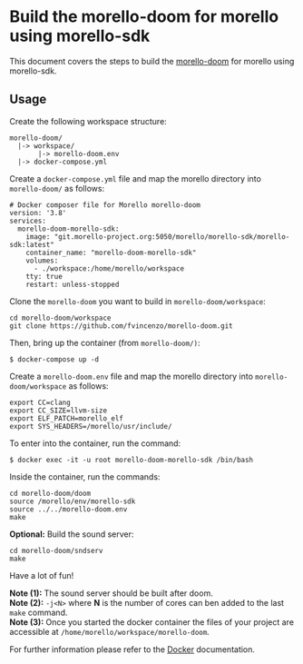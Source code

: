 # Build the morello-doom for morello using morello-sdk

This document covers the steps to build the [morello-doom](https://github.com/fvincenzo/morello-doom) for morello using morello-sdk.

## Usage

Create the following workspace structure:

```
morello-doom/
  |-> workspace/
       |-> morello-doom.env
  |-> docker-compose.yml
```

Create a `docker-compose.yml` file and map the morello directory into `morello-doom/` as follows:

```
# Docker composer file for Morello morello-doom
version: '3.8'
services:
  morello-doom-morello-sdk:
    image: "git.morello-project.org:5050/morello/morello-sdk/morello-sdk:latest"
    container_name: "morello-doom-morello-sdk"
    volumes:
      - ./workspace:/home/morello/workspace
    tty: true
    restart: unless-stopped
```

Clone the `morello-doom` you want to build in `morello-doom/workspace`:
```
cd morello-doom/workspace
git clone https://github.com/fvincenzo/morello-doom.git
```

Then, bring up the container (from `morello-doom/)`:
```
$ docker-compose up -d
```

Create a `morello-doom.env` file and map the morello directory into `morello-doom/workspace` as follows:

```
export CC=clang
export CC_SIZE=llvm-size
export ELF_PATCH=morello_elf
export SYS_HEADERS=/morello/usr/include/
```

To enter into the container, run the command:

```
$ docker exec -it -u root morello-doom-morello-sdk /bin/bash
```

Inside the container, run the commands:
```
cd morello-doom/doom
source /morello/env/morello-sdk
source ../../morello-doom.env
make
```

**Optional:** Build the sound server:

```
cd morello-doom/sndserv
make
```

Have a lot of fun!

**Note (1):** The sound server should be built after doom.  
**Note (2):** `-j<N>` where **N** is the number of cores can ben added to the last `make` command.  
**Note (3):** Once you started the docker container the files of your project are accessible at `/home/morello/workspace/morello-doom`.

For further information please refer to the [Docker](https://docs.docker.com/) documentation.
